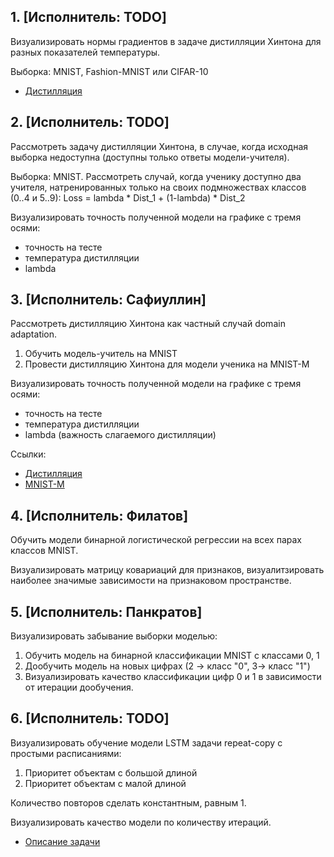 ## 1. [Исполнитель: TODO]
Визуализировать нормы градиентов в задаче дистилляции Хинтона для разных показателей температуры.

Выборка: MNIST, Fashion-MNIST или CIFAR-10

* [Дистилляция](https://arxiv.org/abs/1503.02531)

## 2. [Исполнитель: TODO]

Рассмотреть задачу дистилляции Хинтона, в случае, когда исходная выборка недоступна (доступны только ответы модели-учителя).

Выборка: MNIST. Рассмотреть случай, когда ученику доступно два учителя, натренированных только на своих подмножествах классов (0..4 и 5..9):
Loss = lambda * Dist_1 + (1-lambda) * Dist_2

Визуализировать точность полученной модели на графике с тремя осями:
*   точность на тесте
*   температура дистилляции
*   lambda


 

## 3. [Исполнитель: Сафиуллин]

Рассмотреть дистилляцию Хинтона как частный случай domain adaptation.
1. Обучить модель-учитель на MNIST
2. Провести дистилляцию Хинтона для модели ученика на MNIST-M

Визуализировать точность полученной модели на графике с тремя осями:
*   точность на тесте
*   температура дистилляции
*   lambda (важность слагаемого дистилляции)

Ссылки:
* [Дистилляция](https://arxiv.org/abs/1503.02531)
* [MNIST-M](https://paperswithcode.com/dataset/mnist-m)

## 4. [Исполнитель: Филатов]
Обучить модели бинарной логистической регрессии на всех парах классов MNIST.

Визуализировать матрицу ковариаций для признаков, визуалитзировать наиболее значимые зависимости на признаковом пространстве.

## 5. [Исполнитель: Панкратов]
Визуализировать забывание выборки моделью:
1. Обучить модель на бинарной классификации MNIST с классами 0, 1
2. Дообучить модель на новых цифрах (2 -> класс "0", 3-> класс "1")
3. Визуализировать качество классификации цифр 0 и 1 в зависимости от итерации дообучения.

## 6. [Исполнитель: TODO]
Визуализировать обучение модели LSTM задачи repeat-copy с простыми расписаниями:
1. Приоритет объектам с большой длиной
2. Приоритет объектам с малой длиной

Количество повторов сделать константным, равным 1.

Визуализировать качество модели по количеству итераций.

* [Описание задачи](https://arxiv.org/pdf/1704.03003.pdf)
